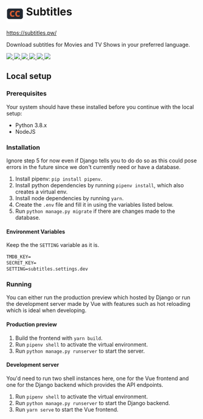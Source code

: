 # <img height="45" src="./public/static/icons/128.png" align="top"> Subtitles

https://subtitles.pw/

Download subtitles for Movies and TV Shows in your preferred language.

<a href="https://github.com/Spimy/Subtitles/actions?query=workflow%3ACI" alt="Contributors">
  <img src="https://github.com/Spimy/Subtitles/workflows/CI/badge.svg?branch=master"/>
</a>
<a href="https://github.com/Spimy/Subtitles/graphs/contributors" alt="Contributors">
  <img src="https://img.shields.io/github/contributors/Spimy/Subtitles?style=flat-square"/>
</a>
<a href="https://github.com/Spimy/Subtitles/stargazers" alt="Contributors">
  <img src="https://img.shields.io/github/stars/Spimy/Subtitles?style=flat-square"/>
</a>
<a href="https://github.com/Spimy/Subtitles/network/members" alt="Contributors">
  <img src="https://img.shields.io/github/forks/Spimy/Subtitles?style=flat-square"/>
</a>
<a href="https://github.com/Spimy/Subtitles/issues" alt="Contributors">
  <img src="https://img.shields.io/github/issues/Spimy/Subtitles?style=flat-square"/>
</a>
<a href="https://github.com/Spimy/Subtitles/blob/master/LICENSE.txt" alt="Contributors">
  <img src="https://img.shields.io/github/license/Spimy/Subtitles?style=flat-square"/>
</a>

## Local setup

### Prerequisites

Your system should have these installed before you continue with the local setup:

- Python 3.8.x
- NodeJS

### Installation

Ignore step 5 for now even if Django tells you to do do so as this could pose errors
in the future since we don't currently need or have a database.

1. Install pipenv: `pip install pipenv`.
2. Install python dependencies by running `pipenv install`, which also creates a virtual env.
3. Install node dependencies by running `yarn`.
4. Create the `.env` file and fill it in using the variables listed below.
5. Run `python manage.py migrate` if there are changes made to the database.

#### Environment Variables

Keep the the `SETTING` variable as it is.

```
TMDB_KEY=
SECRET_KEY=
SETTING=subtitles.settings.dev
```

### Running

You can either run the production preview which hosted by Django or run the development server made by Vue with features such as hot reloading which is ideal when developing.

#### Production preview
1. Build the frontend with `yarn build`.
2. Run `pipenv shell` to activate the virtual environment.
3. Run `python manage.py runserver` to start the server.

#### Development server

You'd need to run two shell instances here, one for the Vue frontend and one for the Django backend which provides the API endpoints.

1. Run `pipenv shell` to activate the virtual environment.
2. Run `python manage.py runserver` to start the Django backend.
3. Run `yarn serve` to start the Vue frontend.

